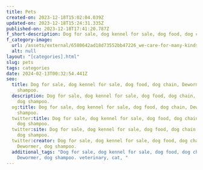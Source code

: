 ```yaml
---
title: Pets
created-on: 2023-12-18T15:02:04.039Z
updated-on: 2023-12-18T15:24:31.335Z
published-on: 2023-12-18T17:41:20.787Z
f_short-description: Dog for sale, dog kennel for sale, dog food, dog chain, Dewormer, dog shampoo.
f_category-image:
  url: /assets/external/6580642ad18d73552bb47226_we-care-for-many-kinds-of-animals.webp
  alt: null
layout: "[categories].html"
slug: pets
tags: categories
date: 2024-02-13T00:32:54.441Z
seo:
  title: Dog for sale, dog kennel for sale, dog food, dog chain, Dewormer, dog
    shampoo.
  description: Dog for sale, dog kennel for sale, dog food, dog chain, Dewormer,
    dog shampoo.
  og:title: Dog for sale, dog kennel for sale, dog food, dog chain, Dewormer, dog
    shampoo.
  twitter:title: Dog for sale, dog kennel for sale, dog food, dog chain, Dewormer,
    dog shampoo.
  twitter:site: Dog for sale, dog kennel for sale, dog food, dog chain, Dewormer,
    dog shampoo.
  twitter:creator: Dog for sale, dog kennel for sale, dog food, dog chain,
    Dewormer, dog shampoo.
  additional_tags: "Dog for sale, dog kennel for sale, dog food, dog chain,
    Dewormer, dog shampoo. veterinary, cat, "
---
```

